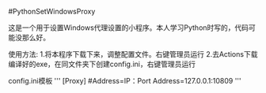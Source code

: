 #PythonSetWindowsProxy

这是一个用于设置Windows代理设置的小程序。本人学习Python时写的，代码可能没那么好。

使用方法:
1.将本程序下载下来，调整配置文件。右键管理员运行
2.去Actions下载编译好的exe，在同文件夹下创建config.ini，右键管理员运行

config.ini模板
'''
  [Proxy]
  #Address=IP：Port
  Address=127.0.0.1:10809
  '''
